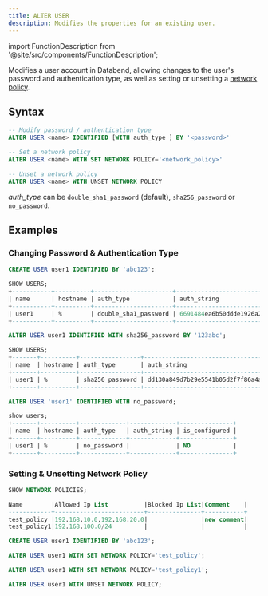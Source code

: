 ```yaml
---
title: ALTER USER
description: Modifies the properties for an existing user.
---
```

import FunctionDescription from '@site/src/components/FunctionDescription';

<FunctionDescription description="Introduced or updated: v1.2.30"/>

Modifies a user account in Databend, allowing changes to the user's password and authentication type, as well as setting or unsetting a [network policy](../101-network-policy/index.md).

## Syntax

```sql
-- Modify password / authentication type
ALTER USER <name> IDENTIFIED [WITH auth_type ] BY '<password>'

-- Set a network policy
ALTER USER <name> WITH SET NETWORK POLICY='<network_policy>'

-- Unset a network policy
ALTER USER <name> WITH UNSET NETWORK POLICY
```

*auth_type* can be `double_sha1_password` (default), `sha256_password` or `no_password`.

## Examples

### Changing Password & Authentication Type

```sql
CREATE USER user1 IDENTIFIED BY 'abc123';

SHOW USERS;
+-----------+----------+----------------------+------------------------------------------+---------------+
| name      | hostname | auth_type            | auth_string                              | is_configured |
+-----------+----------+----------------------+------------------------------------------+---------------+
| user1     | %        | double_sha1_password | 6691484ea6b50ddde1926a220da01fa9e575c18a | NO            |
+-----------+----------+----------------------+------------------------------------------+---------------+

ALTER USER user1 IDENTIFIED WITH sha256_password BY '123abc';

SHOW USERS;
+-------+----------+-----------------+------------------------------------------------------------------+---------------+
| name  | hostname | auth_type       | auth_string                                                      | is_configured |
+-------+----------+-----------------+------------------------------------------------------------------+---------------+
| user1 | %        | sha256_password | dd130a849d7b29e5541b05d2f7f86a4acd4f1ec598c1c9438783f56bc4f0ff80 | NO            |
+-------+----------+-----------------+------------------------------------------------------------------+---------------+

ALTER USER 'user1' IDENTIFIED WITH no_password;

show users;
+-------+----------+-------------+-------------+---------------+
| name  | hostname | auth_type   | auth_string | is_configured |
+-------+----------+-------------+-------------+---------------+
| user1 | %        | no_password |             | NO            |
+-------+----------+-------------+-------------+---------------+
```

### Setting & Unsetting Network Policy

```sql
SHOW NETWORK POLICIES;

Name        |Allowed Ip List          |Blocked Ip List|Comment    |
------------+-------------------------+---------------+-----------+
test_policy |192.168.10.0,192.168.20.0|               |new comment|
test_policy1|192.168.100.0/24         |               |           |

CREATE USER user1 IDENTIFIED BY 'abc123';

ALTER USER user1 WITH SET NETWORK POLICY='test_policy';

ALTER USER user1 WITH SET NETWORK POLICY='test_policy1';

ALTER USER user1 WITH UNSET NETWORK POLICY;
```